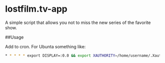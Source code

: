lostfilm.tv-app
===============
A simple script that allows you not to miss the new series of the favorite show.


##Usage

Add to cron. For Ubunta something like: 
```sh
* * * * * export DISPLAY=:0.0 && export XAUTHORITY=/home/username/.Xauthority && sudo -u username /usr/bin/python /path_to/source.py
```
